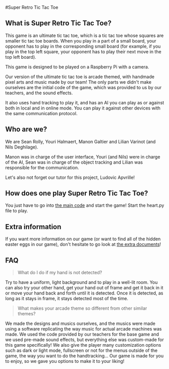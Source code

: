 #Super Retro Tic Tac Toe 



## What is Super Retro Tic Tac Toe? 

This game is an ultimate tic tac toe, which is a tic tac toe whose squares are smaller tic tac toe boards. When you play in a part of a small board, your opponent has to play in the corresponding small board (for example, if you play in the top left square, your opponent has to play their next move in the top left board). 

This game is designed to be played on a Raspberry Pi with a camera. 

Our version of the ultimate tic tac toe is arcade themed, with handmade pixel arts and music made by our team! The only parts we didn't make ourselves are the initial code of the game, which was provided to us by our teachers, and the sound effects. 

It also uses hand tracking to play it, and has an AI you can play as or against both in local and in online mode. You can play it against other devices with the same communication protocol. 

## Who are we? 

We are Sean Rolly, Youri Halmaert, Manon Galtier and Lilian Varinot (and Nils Deghilage). 

Manon was in charge of the user interface, Youri (and Nils) were in charge of the AI, Sean was in charge of the object tracking and Lilian was responsible for the communication. 

Let's also not forget our tutor for this project, Ludovic Apvrille! 

## How does one play Super Retro Tic Tac Toe? 

You just have to go into [the main code](https://gitlab.eurecom.fr/galtier/project-s6-ultimate-tic-tac-toe/-/tree/main/code/main_code) and start the game! Start the heart.py file to play. 

## Extra information 

If you want more information on our game (or want to find all of the hidden easter eggs in our game), don't hesitate to go look at [the extra documents](https://gitlab.eurecom.fr/galtier/project-s6-ultimate-tic-tac-toe/-/tree/main/management)!

## FAQ

> What do I do if my hand is not detected? 

Try to have a uniform, light background and to play in a well-lit room. You can also try your other hand, get your hand out of frame and get it back in it or move your hand back and forth until it is detected. Once it is detected, as long as it stays in frame, it stays detected most of the time. 

> What makes your arcade theme so different from other similar themes? 

We made the designs and musics ourselves, and the musics were made using a software replicating the way music for actual arcade machines was made. We used the code provided by our teachers for the base game and we used pre-made sound effects, but everything else was custom-made for this game specifically! We also give the player many customization options such as dark or light mode, fullscreen or not for the menus outside of the game, the way you want to do the handtracking... Our game is made for you to enjoy, so we gave you options to make it to your liking! 

